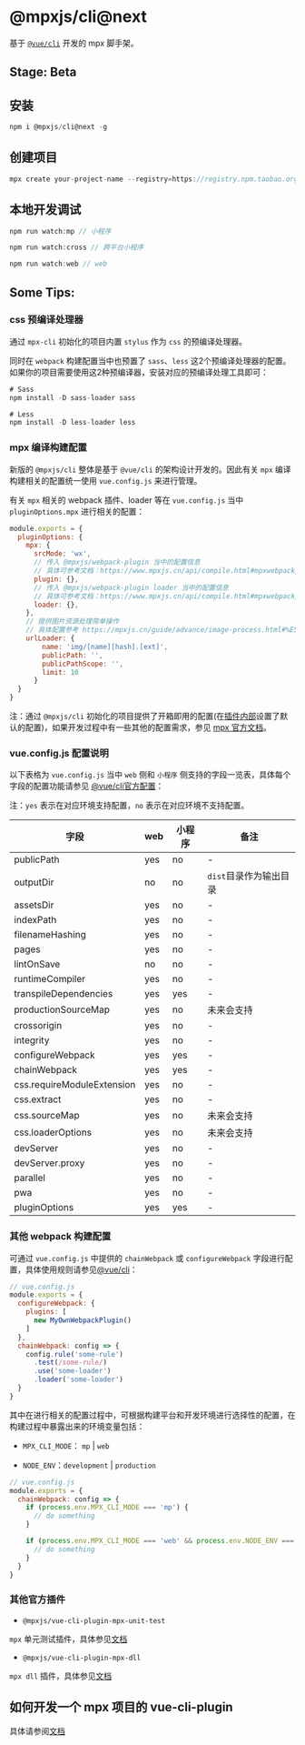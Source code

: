 # @mpxjs/cli@next

基于 [`@vue/cli`](https://cli.vuejs.org/) 开发的 mpx 脚手架。

## Stage: Beta

## 安装

```javascript
npm i @mpxjs/cli@next -g
```

## 创建项目

```javascript
mpx create your-project-name --registry=https://registry.npm.taobao.org
```

## 本地开发调试

```javascript
npm run watch:mp // 小程序

npm run watch:cross // 跨平台小程序

npm run watch:web // web
```

## Some Tips:

### css 预编译处理器

通过 `mpx-cli` 初始化的项目内置 `stylus` 作为 `css` 的预编译处理器。

同时在 `webpack` 构建配置当中也预置了 `sass`、`less` 这2个预编译处理器的配置。如果你的项目需要使用这2种预编译器，安装对应的预编译处理工具即可：

```javascript
# Sass
npm install -D sass-loader sass

# Less
npm install -D less-loader less
```

### mpx 编译构建配置

新版的 `@mpxjs/cli` 整体是基于 `@vue/cli` 的架构设计开发的。因此有关 `mpx` 编译构建相关的配置统一使用 `vue.config.js` 来进行管理。

有关 `mpx` 相关的 webpack 插件、loader 等在 `vue.config.js` 当中 `pluginOptions.mpx` 进行相关的配置：

```javascript
module.exports = {
  pluginOptions: {
    mpx: {
      srcMode: 'wx',
      // 传入 @mpxjs/webpack-plugin 当中的配置信息
      // 具体可参考文档：https://www.mpxjs.cn/api/compile.html#mpxwebpackplugin-options
      plugin: {},
      // 传入 @mpxjs/webpack-plugin loader 当中的配置信息
      // 具体可参考文档：https://www.mpxjs.cn/api/compile.html#mpxwebpackplugin-loader
      loader: {},
    },
    // 提供图片资源处理简单操作
    // 具体配置参考 https://mpxjs.cn/guide/advance/image-process.html#%E5%9B%BE%E5%83%8F%E8%B5%84%E6%BA%90%E5%BC%95%E5%85%A5%E6%9C%89%E4%B8%89%E7%A7%8D%E6%96%B9%E5%BC%8F
    urlLoader: {
        name: 'img/[name][hash].[ext]',
        publicPath: '',
        publicPathScope: '',
        limit: 10
      }
  }
}
```

注：通过 `@mpxjs/cli` 初始化的项目提供了开箱即用的配置(在[插件内部](https://github.com/mpx-ecology/mpx-cli/blob/master/packages/vue-cli-plugin-mpx/utils/resolveMpxWebpackPluginConf.js#L6-L59)设置了默认的配置)，如果开发过程中有一些其他的配置需求，参见 [mpx 官方文档](https://www.mpxjs.cn/api/compile.html#mpxwebpackplugin-options)。

### vue.config.js 配置说明

以下表格为 `vue.config.js` 当中 `web` 侧和 `小程序` 侧支持的字段一览表，具体每个字段的配置功能请参见 [@vue/cli官方配置](https://cli.vuejs.org/config/#configuration-reference)：

注：`yes` 表示在对应环境支持配置，`no` 表示在对应环境不支持配置。

| 字段 | web | 小程序 | 备注 |
| -- | -- | -- | -- |
| publicPath | yes | no | - |
| outputDir | no | no | `dist`目录作为输出目录 |
| assetsDir | yes | no | - |
| indexPath | yes | no | - |
| filenameHashing | yes | no | - |
| pages | yes | no | - |
| lintOnSave | no | no | - |
| runtimeCompiler | yes | no | - |
| transpileDependencies | yes | yes | - |
| productionSourceMap | yes | no | 未来会支持 |
| crossorigin | yes | no | - |
| integrity | yes | no | - |
| configureWebpack | yes | yes | - |
| chainWebpack | yes | yes | - |
| css.requireModuleExtension | yes | no | - |
| css.extract | yes | no | - |
| css.sourceMap | yes | no | 未来会支持 |
| css.loaderOptions | yes | no | 未来会支持 |
| devServer | yes | no | - |
| devServer.proxy | yes | no | - |
| parallel | yes | no | - |
| pwa | yes | no | - |
| pluginOptions | yes | yes | - |

### 其他 webpack 构建配置

可通过 `vue.config.js` 中提供的 `chainWebpack` 或 `configureWebpack` 字段进行配置，具体使用规则请参见[@vue/cli](https://cli.vuejs.org/guide/webpack.html#simple-configuration)：

```javascript
// vue.config.js
module.exports = {
  configureWebpack: {
    plugins: [
      new MyOwnWebpackPlugin()
    ]
  },
  chainWebpack: config => {
    config.rule('some-rule')
      .test(/some-rule/)
      .use('some-loader')
      .loader('some-loader')
  }
}
```

其中在进行相关的配置过程中，可根据构建平台和开发环境进行选择性的配置，在构建过程中暴露出来的环境变量包括：

* `MPX_CLI_MODE`： `mp` | `web`

* `NODE_ENV`：`development` | `production`

```javascript
// vue.config.js
module.exports = {
  chainWebpack: config => {
    if (process.env.MPX_CLI_MODE === 'mp') {
      // do something
    }

    if (process.env.MPX_CLI_MODE === 'web' && process.env.NODE_ENV === 'development') {
      // do something
    }
  }
}
```

### 其他官方插件

* `@mpxjs/vue-cli-plugin-mpx-unit-test`

`mpx` 单元测试插件，具体参见[文档](https://github.com/mpx-ecology/mpx-cli/tree/master/packages/vue-cli-plugin-mpx-unit-test)

* `@mpxjs/vue-cli-plugin-mpx-dll`

`mpx dll` 插件，具体参见[文档](https://github.com/mpx-ecology/mpx-cli/tree/master/packages/vue-cli-plugin-mpx-dll)

## 如何开发一个 mpx 项目的 vue-cli-plugin

具体请参阅[文档](https://github.com/mpx-ecology/mpx-cli/blob/master/PLUGIN_GUIDE.md)
